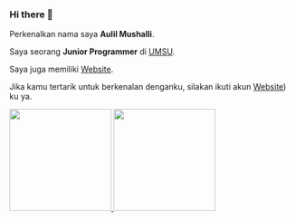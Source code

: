 ### Hi there 👋

<!--
**aulil99/aulil99** is a ✨ _special_ ✨ repository because its `README.md` (this file) appears on your GitHub profile.

Here are some ideas to get you started:

- 🔭 I’m currently working on ...
- 🌱 I’m currently learning ...
- 👯 I’m looking to collaborate on ...
- 🤔 I’m looking for help with ...
- 💬 Ask me about ...
- 📫 How to reach me: ...
- 😄 Pronouns: ...
- ⚡ Fun fact: ...
-->


Perkenalkan nama saya **Aulil Mushalli**.

Saya seorang **Junior Programmer** di [UMSU](https://umsu.ac.id/).

Saya juga memiliki  [Website](https://uptweb.umsu.ac.id/aulil-mushalli/).

Jika kamu tertarik untuk berkenalan denganku, silakan ikuti akun [Website](https://uptweb.umsu.ac.id/aulil-mushalli/)) ku ya.

<p align="left">
<a href="https://github.com/aulil99">
  <img height="180em" src="https://github-readme-stats-eight-theta.vercel.app/api?username=aulil99&show_icons=true&theme=algolia&include_all_commits=true&count_private=true"/>
  <img height="180em" src="https://github-readme-stats-eight-theta.vercel.app/api/top-langs/?username=aulil99&layout=compact&langs_count=8&theme=algolia"/>
</a>
</p>

